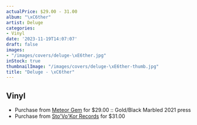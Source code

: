 ```yaml
---
actualPrice: $29.00 - 31.00
album: "\xC6ther"
artist: Deluge
categories:
- Vinyl
date: '2023-11-19T14:07:07'
draft: false
images:
- "/images/covers/deluge-\xE6ther.jpg"
inStock: true
thumbnailImage: "/images/covers/deluge-\xE6ther-thumb.jpg"
title: "Deluge - \xC6ther"
---
```


## Vinyl
* Purchase from [Meteor Gem](https://meteor-gem.com/products/deluge-aether-2xlp) for $29.00 :: Gold/Black Marbled 2021 press
* Purchase from [Sto'Vo'Kor Records](https://stovokor-records.com/products/deluge-aether) for $31.00
